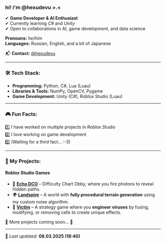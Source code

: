 ### hi! i'm @hexudevu >.<

✔ **Game Developer & AI Enthusiast**  
✔ Currently learning *C#* and *Unity*  
✔ Open to collaborations in AI, game development, and data science  

**Pronouns:** *he/him*  
**Languages:** Russian, English, and a bit of Japanese  

📬 **Contact:** [@hexudevu](https://t.me/hexudevu)  

---

### 🛠 Tech Stack:
- **Programming:** Python, C#, Lua (Luau)  
- **Libraries & Tools:** NumPy, OpenCV, Pygame  
- **Game Development:** Unity (C#), Roblox Studio (Luau)  

---

### 🎮 Fun Facts:
1️⃣ I have worked on multiple projects in *Roblox Studio*  
2️⃣ I love working on game development  
3️⃣ (Waiting for a third fact... :-3)  

---

### 🚀 My Projects:  
#### **Roblox Studio Games**  
- 🎯 [**Echo DCO**](https://www.roblox.com/games/92056477765493/Echo-obby-Difficulty-chart) – Difficulty Chart Obby, where you fire photons to reveal hidden paths.  
- 🌍 [**Landspire**](https://www.roblox.com/games/120804445365742/Landspire-DRAFT) – A world with **fully procedural terrain generation** using my custom noise algorithm.  
- 🔻 [**Victim**](https://www.roblox.com/games/113138281627242/Victim-DEV) – A strategy game where you **engineer viruses** by fusing, modifying, or removing cells to create unique effects.  

🔹 More projects coming soon... 🚧  

---

📌 *Last updated:* **08.03.2025 (18:40)**  

